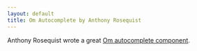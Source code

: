 ```yaml
---
layout: default
title: Om Autocomplete by Anthony Rosequist
---
```


Anthony Rosequist wrote a great [Om autocomplete component](https://github.com/arosequist/om-autocomplete).

